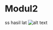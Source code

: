 # Modul2
ss hasil lat
![alt text](https://github.com/PatriciaDianPaska/Modul2/blob/master/latihan1.JPG)

